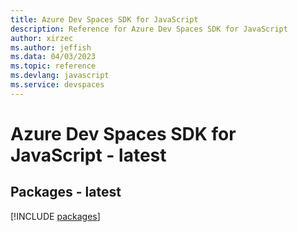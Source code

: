 ```yaml
---
title: Azure Dev Spaces SDK for JavaScript
description: Reference for Azure Dev Spaces SDK for JavaScript
author: xirzec
ms.author: jeffish
ms.data: 04/03/2023
ms.topic: reference
ms.devlang: javascript
ms.service: devspaces
---
```

# Azure Dev Spaces SDK for JavaScript - latest
## Packages - latest
[!INCLUDE [packages](dev-spaces-index.md)]